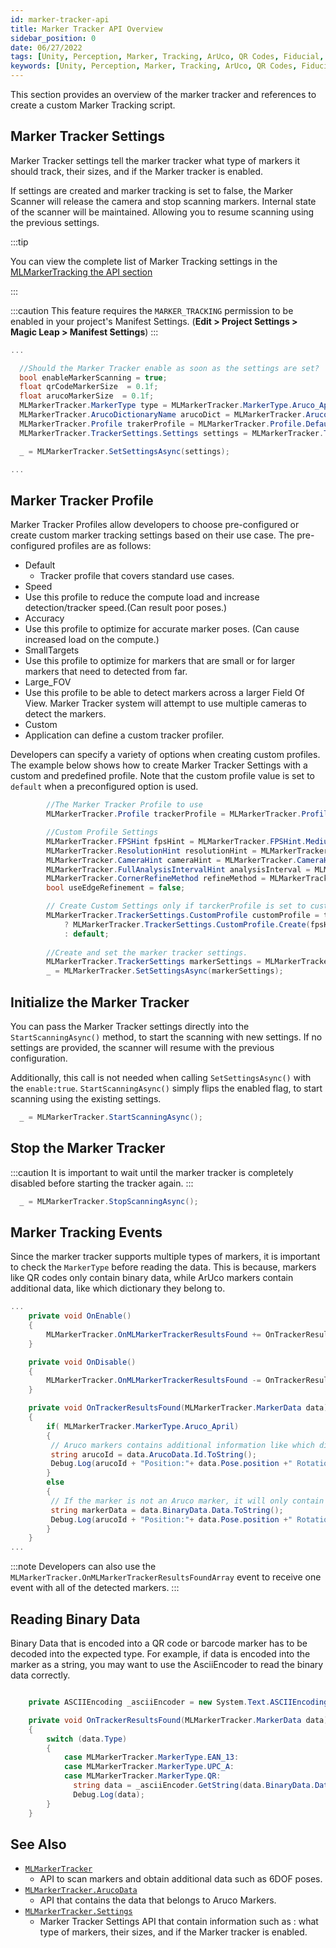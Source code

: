 ```yaml
---
id: marker-tracker-api
title: Marker Tracker API Overview
sidebar_position: 0
date: 06/27/2022
tags: [Unity, Perception, Marker, Tracking, ArUco, QR Codes, Fiducial, API]
keywords: [Unity, Perception, Marker, Tracking, ArUco, QR Codes, Fiducial, API]
---
```


This section provides an overview of the marker tracker and references to create a custom Marker Tracking script.

## Marker Tracker Settings

Marker Tracker settings tell the marker tracker what type of markers it should track, their sizes, and if the Marker tracker is enabled.

If settings are created and marker tracking is set to false, the Marker Scanner will release the camera and stop scanning markers. Internal state of the scanner will be maintained. Allowing you to resume scanning using the previous settings.

:::tip

You can view the complete list of Marker Tracking settings in the [MLMarkerTracking the API section](/versioned_docs/version-14-Jun-2023/unity-api/api/UnityEngine.XR.MagicLeap/MLMarkerTracker/UnityEngine.XR.MagicLeap.MLMarkerTracker.Settings.md)

:::

:::caution
This feature requires the `MARKER_TRACKING` permission to be enabled in your project's Manifest Settings. (**Edit > Project Settings > Magic Leap > Manifest Settings**)
:::

```csharp
...

  //Should the Marker Tracker enable as soon as the settings are set?
  bool enableMarkerScanning = true;
  float qrCodeMarkerSize  = 0.1f;
  float arucoMarkerSize  = 0.1f;
  MLMarkerTracker.MarkerType type = MLMarkerTracker.MarkerType.Aruco_April;
  MLMarkerTracker.ArucoDictionaryName arucoDict = MLMarkerTracker.ArucoDictionaryName.DICT_5X5_100;
  MLMarkerTracker.Profile trakerProfile = MLMarkerTracker.Profile.Default;
  MLMarkerTracker.TrackerSettings.Settings settings = MLMarkerTracker.TrackerSettings.Create(enableMarkerScanning, type, qrCodeMarkerSize, arucoDict, trakerProfile, default);

  _ = MLMarkerTracker.SetSettingsAsync(settings);

...
```

## Marker Tracker Profile

Marker Tracker Profiles allow developers to choose pre-configured or create custom marker tracking settings based on their use case. The pre-configured profiles are as follows:

- Default
  -  Tracker profile that covers standard use cases.
-  Speed
  -  Use this profile to reduce the compute load and increase detection/tracker speed.(Can result poor poses.)
-  Accuracy
  -  Use this profile to optimize for accurate marker poses. (Can cause increased load on the compute.)
-  SmallTargets
  -  Use this profile to optimize for markers that are small or for larger markers that need to detected from far.
-  Large_FOV
  -  Use this profile to be able to detect markers across a larger Field Of View. Marker Tracker system will attempt to use multiple cameras to detect the markers.
-  Custom
  -   Application can define a custom tracker profiler.


Developers can specify a variety of options when creating custom profiles. The example below shows how to create Marker Tracker Settings with a custom and predefined profile. Note that the custom profile value is set to `default` when a preconfigured option is used.

```csharp
        //The Marker Tracker Profile to use
        MLMarkerTracker.Profile trackerProfile = MLMarkerTracker.Profile.Custom;

        //Custom Profile Settings
        MLMarkerTracker.FPSHint fpsHint = MLMarkerTracker.FPSHint.Medium;
        MLMarkerTracker.ResolutionHint resolutionHint = MLMarkerTracker.ResolutionHint.Medium;
        MLMarkerTracker.CameraHint cameraHint = MLMarkerTracker.CameraHint.World;
        MLMarkerTracker.FullAnalysisIntervalHint analysisInterval = MLMarkerTracker.FullAnalysisIntervalHint.Medium;
        MLMarkerTracker.CornerRefineMethod refineMethod = MLMarkerTracker.CornerRefineMethod.None;
        bool useEdgeRefinement = false;

        // Create Custom Settings only if tarckerProfile is set to custom, otherwise, use default.
        MLMarkerTracker.TrackerSettings.CustomProfile customProfile = trackerProfile == MLMarkerTracker.Profile.Custom 
            ? MLMarkerTracker.TrackerSettings.CustomProfile.Create(fpsHint, resolutionHint, cameraHint, analysisInterval, refineMethod, useEdgeRefinement) 
            : default;
        
        //Create and set the marker tracker settings.
        MLMarkerTracker.TrackerSettings markerSettings = MLMarkerTracker.TrackerSettings.Create(EnableMarkerScanning, MarkerTypes, QRCodeSize, ArucoDicitonary, ArucoMarkerSize, trackerProfile, customProfile);
        _ = MLMarkerTracker.SetSettingsAsync(markerSettings);
```

## Initialize the Marker Tracker

You can pass the Marker Tracker settings directly into the `StartScanningAsync()` method, to start the scanning with new settings. If no settings are provided, the scanner will resume with the previous configuration.

Additionally, this call is not needed when calling `SetSettingsAsync()` with the `enable:true`. `StartScanningAsync()` simply flips the enabled flag, to start scanning using the existing settings.

```csharp
  _ = MLMarkerTracker.StartScanningAsync();
```

## Stop the Marker Tracker

:::caution
It is important to wait until the marker tracker is completely disabled before starting the tracker again.
:::

```csharp
  _ = MLMarkerTracker.StopScanningAsync();
```

## Marker Tracking Events

Since the marker tracker supports multiple types of markers, it is important to check the `MarkerType` before reading the data. This is because, markers like QR codes only contain binary data, while ArUco markers contain additional data, like which dictionary they belong to.

```csharp
...
    private void OnEnable()
    {
        MLMarkerTracker.OnMLMarkerTrackerResultsFound += OnTrackerResultsFound;
    }

    private void OnDisable()
    {
        MLMarkerTracker.OnMLMarkerTrackerResultsFound -= OnTrackerResultsFound;
    }

    private void OnTrackerResultsFound(MLMarkerTracker.MarkerData data)
    {
        if( MLMarkerTracker.MarkerType.Aruco_April)
        {
         // Aruco markers contains additional information like which dictionary they belong to.
         string arucoId = data.ArucoData.Id.ToString();
         Debug.Log(arucoId + "Position:"+ data.Pose.position +" Rotation:"+data.Pose.rotation);
        }
        else
        {
         // If the marker is not an Aruco marker, it will only contain binary data.
         string markerData = data.BinaryData.Data.ToString();
         Debug.Log(arucoId + "Position:"+ data.Pose.position +" Rotation:"+data.Pose.rotation);
        }
    }
...
```

:::note
Developers can also use the `MLMarkerTracker.OnMLMarkerTrackerResultsFoundArray` event to receive one event with all of the detected markers.
:::

## Reading Binary Data

Binary Data that is encoded into a QR code or barcode marker has to be decoded into the expected type. For example, if data is encoded into the marker as a string, you may want to use the AsciiEncoder to read the binary data correctly.

```csharp

    private ASCIIEncoding _asciiEncoder = new System.Text.ASCIIEncoding();

    private void OnTrackerResultsFound(MLMarkerTracker.MarkerData data)
    {
        switch (data.Type)
        {
            case MLMarkerTracker.MarkerType.EAN_13:
            case MLMarkerTracker.MarkerType.UPC_A:
            case MLMarkerTracker.MarkerType.QR:
              string data = _asciiEncoder.GetString(data.BinaryData.Data, 0, data.BinaryData.Data.Length);
              Debug.Log(data);
        }
    }
```

## See Also

- [`MLMarkerTracker`](/versioned_docs/version-14-Jun-2023/unity-api/api/UnityEngine.XR.MagicLeap/MLMarkerTracker/UnityEngine.XR.MagicLeap.MLMarkerTracker.md)
  - API to scan markers and obtain additional data such as 6DOF poses.
- [`MLMarkerTracker.ArucoData`](/versioned_docs/version-14-Jun-2023/unity-api/api/UnityEngine.XR.MagicLeap/MLMarkerTracker/UnityEngine.XR.MagicLeap.MLMarkerTracker.ArucoData.md)
  - API that contains the data that belongs to Aruco Markers.
- [`MLMarkerTracker.Settings`](/versioned_docs/version-14-Jun-2023/unity-api/api/UnityEngine.XR.MagicLeap/MLMarkerTracker/UnityEngine.XR.MagicLeap.MLMarkerTracker.Settings.md)
  - Marker Tracker Settings API that contain information such as : what type of markers, their sizes, and if the Marker tracker is enabled.
